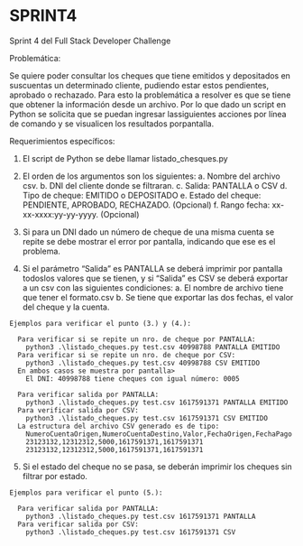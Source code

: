 # SPRINT4
Sprint 4 del Full Stack Developer Challenge

Problemática:

Se quiere poder consultar los cheques que tiene emitidos y depositados en suscuentas un determinado cliente, pudiendo estar estos 
pendientes, aprobado o rechazado. 
Para esto la problemática a resolver es que se tiene que obtener la información desde un archivo.
Por lo que dado un script en Python se solicita que se puedan ingresar lassiguientes acciones por línea de comando y se visualicen
los resultados porpantalla.

Requerimientos específicos:
  1. El script de Python se debe llamar listado_chesques.py
  2. El orden de los argumentos son los siguientes: 
    a. Nombre del archivo csv.
    b. DNI del cliente donde se filtraran.
    c. Salida: PANTALLA o CSV
    d. Tipo de cheque: EMITIDO o DEPOSITADO
    e. Estado del cheque: PENDIENTE, APROBADO, RECHAZADO. (Opcional)
    f. Rango fecha: xx-xx-xxxx:yy-yy-yyyy. (Opcional)
    
  3. Si para un DNI dado un número de cheque de una misma cuenta se repite se debe mostrar el error por pantalla, indicando que ese 
  es el problema.

  4. Si el parámetro “Salida” es PANTALLA se deberá imprimir por pantalla todoslos valores que se tienen, y si “Salida” es CSV se 
  deberá exportar a un csv con las siguientes condiciones:
    a. El nombre de archivo tiene que tener el formato<DNI><TIMESTAMPS ACTUAL>.csv
    b. Se tiene que exportar las dos fechas, el valor del cheque y la cuenta.

    Ejemplos para verificar el punto (3.) y (4.): 

      Para verificar si se repite un nro. de cheque por PANTALLA:     
        python3 .\listado_cheques.py test.csv 40998788 PANTALLA EMITIDO
      Para verificar si se repite un nro. de cheque por CSV:
        python3 .\listado_cheques.py test.csv 40998788 CSV EMITIDO
      En ambos casos se muestra por pantalla> 
        El DNI: 40998788 tiene cheques con igual número: 0005

      Para verificar salida por PANTALLA:
        python3 .\listado_cheques.py test.csv 1617591371 PANTALLA EMITIDO
      Para verificar salida por CSV: 
        python3 .\listado_cheques.py test.csv 1617591371 CSV EMITIDO
      La estructura del archivo CSV generado es de tipo: 
        NumeroCuentaOrigen,NumeroCuentaDestino,Valor,FechaOrigen,FechaPago
        23123132,12312312,5000,1617591371,1617591371
        23123132,12312312,5000,1617591371,1617591371

  5. Si el estado del cheque no se pasa, se deberán imprimir los cheques sin filtrar por estado.

    Ejemplos para verificar el punto (5.): 

      Para verificar salida por PANTALLA:
        python3 .\listado_cheques.py test.csv 1617591371 PANTALLA
      Para verificar salida por CSV: 
        python3 .\listado_cheques.py test.csv 1617591371 CSV
  
